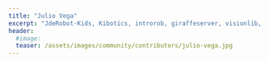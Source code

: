 ```yaml
---
title: "Julio Vega"
excerpt: "JdeRobot-Kids, Kibotics, introrob, giraffeserver, visionlib, gazeboserver"
header:
  #image: 
  teaser: /assets/images/community/contributors/julio-vega.jpg
---
```

